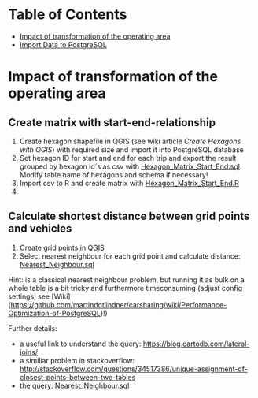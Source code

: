 # Table of Contents

* [Impact of transformation of the operating area](#Changes)
* [Import Data to PostgreSQL](#Import_Data)  



#  Impact of transformation of the operating area<a id="Changes"></a>

## Create matrix with start-end-relationship

1. Create hexagon shapefile in QGIS (see wiki article *Create Hexagons with QGIS*) with required size and import it into PostgreSQL database
2. Set hexagon ID for start and end for each trip and export the result grouped by hexagon id´s as csv with [Hexagon_Matrix_Start_End.sql](PostgreSQL/Nearest_Neighbour.sql). Modify table name of hexagons and schema if necessary!
3. Import csv to R and create matrix with [Hexagon_Matrix_Start_End.R](R/Hexagon_Matrix_Start_End.R)
4. 

## Calculate shortest distance between grid points and vehicles
1. Create grid points in QGIS
2. Select nearest neighbour for each grid point and calculate distance: [Nearest_Neighbour.sql](PostgreSQL/Nearest_Neighbour.sql)

Hint: is a classical nearest neighbour problem, but running it as bulk on a whole table is a bit tricky and furthermore timeconsuming (adjust config settings, see [Wiki] (https://github.com/martindotlindner/carsharing/wiki/Performance-Optimization-of-PostgreSQL)!)

Further details:

* a useful link to understand the query: https://blog.cartodb.com/lateral-joins/
* a similiar problem in stackoverflow: http://stackoverflow.com/questions/34517386/unique-assignment-of-closest-points-between-two-tables
* the query: [Nearest_Neighbour.sql](PostgreSQL/Nearest_Neighbour.sql)

 
